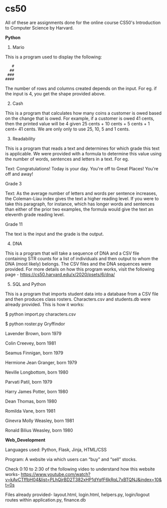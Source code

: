 # cs50
All of these are assignments done for the online course CS50's Introduction to Computer Science by Harvard. 

**Python**
1) Mario

This is a program used to display the following:

       #     
      ##    
     ###   
    ####   
    
The number of rows and columns created depends on the input. For eg. if the input is 4, you get the shape provided above.

2) Cash

This is a program that calculates how many coins a customer is owed based on the change that is owed. For example, if a customer is owed 41 cents, then the printed value will be 4 given 25 cents + 10 cents + 5 cents + 1 cent= 41 cents. We are only only to use 25, 10, 5 and 1 cents. 

3) Readability

This is a program that reads a text and determines for which grade this text is applicable. We were provided with a formula to determine this value using the
number of words, sentences and letters in a text.
For eg.

Text: Congratulations! Today is your day. You're off to Great Places! You're off and away!

Grade 3

Text: As the average number of letters and words per sentence increases, the Coleman-Liau index gives the text a higher reading level. If you were to take this paragraph, for instance, which has longer words and sentences than either of the prior two examples, the formula would give the text an eleventh grade reading level.

Grade 11

The text is the input and the grade is the output.

4) DNA

This is a program that will take a sequence of DNA and a CSV file containing STR counts for a list of individuals and then output
to whom the DNA (most likely) belongs. The CSV files and the DNA sequences were provided. 
For more details on how this program works, visit the following page - https://cs50.harvard.edu/x/2020/psets/6/dna/

5) SQL and Python

This is a program that imports student data into a database from a CSV file and then produces class rosters.
Characters.csv and students.db were already provided. This is how it works:

$ python import.py characters.csv

$ python roster.py Gryffindor

Lavender Brown, born 1979

Colin Creevey, born 1981

Seamus Finnigan, born 1979

Hermione Jean Granger, born 1979

Neville Longbottom, born 1980

Parvati Patil, born 1979

Harry James Potter, born 1980

Dean Thomas, born 1980

Romilda Vane, born 1981

Ginevra Molly Weasley, born 1981

Ronald Bilius Weasley, born 1980 <br />

**Web_Development**

Languages used: Python, Flask, Jinja, HTML/CSS

Program: A website via which users can “buy” and “sell” stocks. 

Check 0:10 to 2:30 of the following video to understand how this website works- https://www.youtube.com/watch?v=kAvCTffbH04&list=PLhQjrBD2T382xHP1dYqfF6kRqL7xBTQNJ&index=10&t=0s

Files already provided- layout.html, login.html, helpers.py, login/logout routes within application.py, finance.db





